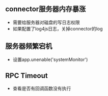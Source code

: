 ## connector服务器内存暴涨

* 需要给服务器对磁盘的写日志权限
* 如果配置了log4js日志，关掉connector的log

## 服务器频繁宕机
* 设置app.unenable('systemMonitor')
## RPC Timeout 
* 查看是否有回调函数没有执行

